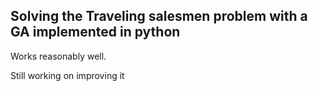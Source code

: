 ## Solving the Traveling salesmen problem with a GA implemented in python

Works reasonably well.

Still working on improving it
